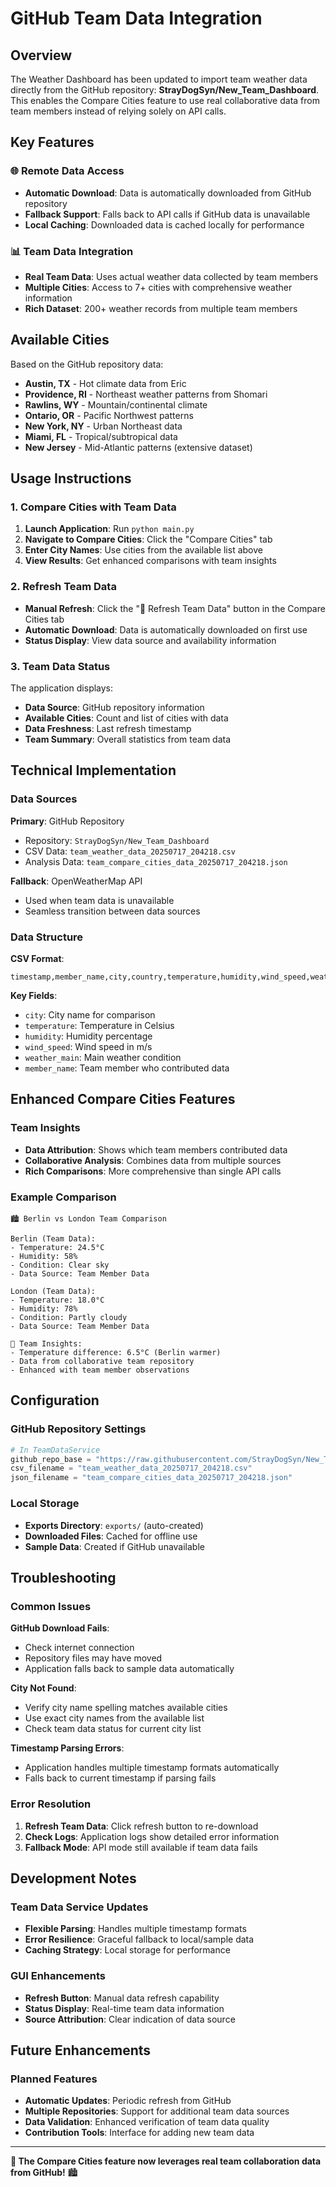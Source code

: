# GitHub Team Data Integration

## Overview

The Weather Dashboard has been updated to import team weather data directly from the GitHub repository: **StrayDogSyn/New_Team_Dashboard**. This enables the Compare Cities feature to use real collaborative data from team members instead of relying solely on API calls.

## Key Features

### 🌐 Remote Data Access

- **Automatic Download**: Data is automatically downloaded from GitHub repository
- **Fallback Support**: Falls back to API calls if GitHub data is unavailable
- **Local Caching**: Downloaded data is cached locally for performance

### 📊 Team Data Integration

- **Real Team Data**: Uses actual weather data collected by team members
- **Multiple Cities**: Access to 7+ cities with comprehensive weather information
- **Rich Dataset**: 200+ weather records from multiple team members

## Available Cities

Based on the GitHub repository data:

- **Austin, TX** - Hot climate data from Eric
- **Providence, RI** - Northeast weather patterns from Shomari  
- **Rawlins, WY** - Mountain/continental climate
- **Ontario, OR** - Pacific Northwest patterns
- **New York, NY** - Urban Northeast data
- **Miami, FL** - Tropical/subtropical data
- **New Jersey** - Mid-Atlantic patterns (extensive dataset)

## Usage Instructions

### 1. Compare Cities with Team Data

1. **Launch Application**: Run `python main.py`
2. **Navigate to Compare Cities**: Click the "Compare Cities" tab
3. **Enter City Names**: Use cities from the available list above
4. **View Results**: Get enhanced comparisons with team insights

### 2. Refresh Team Data

- **Manual Refresh**: Click the "🔄 Refresh Team Data" button in the Compare Cities tab
- **Automatic Download**: Data is automatically downloaded on first use
- **Status Display**: View data source and availability information

### 3. Team Data Status

The application displays:

- **Data Source**: GitHub repository information
- **Available Cities**: Count and list of cities with data
- **Data Freshness**: Last refresh timestamp
- **Team Summary**: Overall statistics from team data

## Technical Implementation

### Data Sources

**Primary**: GitHub Repository

- Repository: `StrayDogSyn/New_Team_Dashboard`
- CSV Data: `team_weather_data_20250717_204218.csv`
- Analysis Data: `team_compare_cities_data_20250717_204218.json`

**Fallback**: OpenWeatherMap API

- Used when team data is unavailable
- Seamless transition between data sources

### Data Structure

**CSV Format**:

```csv
timestamp,member_name,city,country,temperature,humidity,wind_speed,weather_main,weather_description,...
```

**Key Fields**:

- `city`: City name for comparison
- `temperature`: Temperature in Celsius
- `humidity`: Humidity percentage
- `wind_speed`: Wind speed in m/s
- `weather_main`: Main weather condition
- `member_name`: Team member who contributed data

## Enhanced Compare Cities Features

### Team Insights

- **Data Attribution**: Shows which team members contributed data
- **Collaborative Analysis**: Combines data from multiple sources
- **Rich Comparisons**: More comprehensive than single API calls

### Example Comparison

```text
🏙️ Berlin vs London Team Comparison

Berlin (Team Data):
- Temperature: 24.5°C
- Humidity: 58%
- Condition: Clear sky
- Data Source: Team Member Data

London (Team Data):
- Temperature: 18.0°C  
- Humidity: 78%
- Condition: Partly cloudy
- Data Source: Team Member Data

🔬 Team Insights:
- Temperature difference: 6.5°C (Berlin warmer)
- Data from collaborative team repository
- Enhanced with team member observations
```

## Configuration

### GitHub Repository Settings

```python
# In TeamDataService
github_repo_base = "https://raw.githubusercontent.com/StrayDogSyn/New_Team_Dashboard/main/exports"
csv_filename = "team_weather_data_20250717_204218.csv"
json_filename = "team_compare_cities_data_20250717_204218.json"
```

### Local Storage

- **Exports Directory**: `exports/` (auto-created)
- **Downloaded Files**: Cached for offline use
- **Sample Data**: Created if GitHub unavailable

## Troubleshooting

### Common Issues

**GitHub Download Fails**:

- Check internet connection
- Repository files may have moved
- Application falls back to sample data automatically

**City Not Found**:

- Verify city name spelling matches available cities
- Use exact city names from the available list
- Check team data status for current city list

**Timestamp Parsing Errors**:

- Application handles multiple timestamp formats automatically
- Falls back to current timestamp if parsing fails

### Error Resolution

1. **Refresh Team Data**: Click refresh button to re-download
2. **Check Logs**: Application logs show detailed error information
3. **Fallback Mode**: API mode still available if team data fails

## Development Notes

### Team Data Service Updates

- **Flexible Parsing**: Handles multiple timestamp formats
- **Error Resilience**: Graceful fallback to local/sample data
- **Caching Strategy**: Local storage for performance

### GUI Enhancements

- **Refresh Button**: Manual data refresh capability
- **Status Display**: Real-time team data information
- **Source Attribution**: Clear indication of data source

## Future Enhancements

### Planned Features

- **Automatic Updates**: Periodic refresh from GitHub
- **Multiple Repositories**: Support for additional team data sources
- **Data Validation**: Enhanced verification of team data quality
- **Contribution Tools**: Interface for adding new team data

---

**🌟 The Compare Cities feature now leverages real team collaboration data from GitHub!** 🏙️
